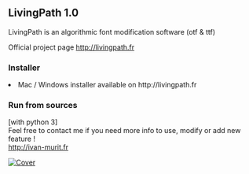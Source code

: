 ## LivingPath 1.0
LivingPath is an algorithmic font modification software (otf & ttf)

Official project page http://livingpath.fr

### Installer
<li>Mac / Windows installer available on http://livingpath.fr

### Run from sources 
[with python 3]<br>
Feel free to contact me if you need more info to use, modify or add new feature !<br/>
http://ivan-murit.fr



[![Cover](https://github.com/user-attachments/assets/16e78526-842c-4dbb-93e1-23544c3bf757)](http://http://livingpath.fr)<br/>



</br>

